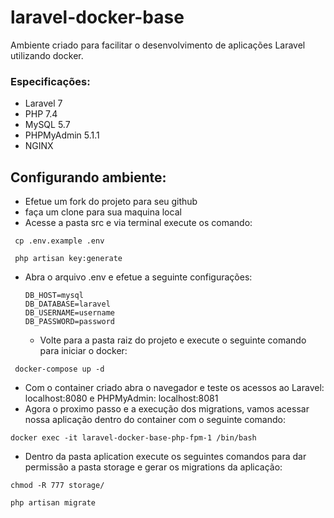 # laravel-docker-base
Ambiente criado para facilitar o desenvolvimento de aplicações Laravel utilizando docker.

### Especificações:
- Laravel 7 
- PHP 7.4 
- MySQL 5.7 
- PHPMyAdmin 5.1.1
- NGINX

## Configurando ambiente:
- Efetue um fork do projeto para seu github
- faça um clone para sua maquina local
- Acesse a pasta src e via terminal execute os comando:
 ```
  cp .env.example .env
 ```
 ```
  php artisan key:generate
```
- Abra o arquivo .env e efetue a seguinte configurações:
  ```
  DB_HOST=mysql
  DB_DATABASE=laravel
  DB_USERNAME=username
  DB_PASSWORD=password
  ```
  - Volte para a pasta raiz do projeto e execute o seguinte comando para iniciar o docker:
 ```
  docker-compose up -d
 ```
 - Com o container criado abra o navegador e teste os acessos ao Laravel: localhost:8080 e PHPMyAdmin: localhost:8081
 - Agora o proximo passo e a execução dos migrations, vamos acessar nossa aplicação dentro do container com o seguinte comando:
```
docker exec -it laravel-docker-base-php-fpm-1 /bin/bash
```
- Dentro da pasta aplication execute os seguintes comandos para dar permissão a pasta storage e gerar os migrations da aplicação:
```
chmod -R 777 storage/
```
```
php artisan migrate
```


 
